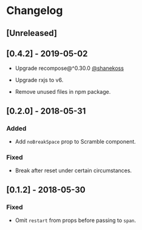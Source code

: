 # Changelog

## [Unreleased]

## [0.4.2] - 2019-05-02

- Upgrade recompose@^0.30.0 [@shanekoss](https://github.com/shanekoss)

- Upgrade rxjs to v6.

- Remove unused files in npm package.

## [0.2.0] - 2018-05-31

### Added

- Add `noBreakSpace` prop to Scramble component.

### Fixed

- Break after reset under certain circumstances.

## [0.1.2] - 2018-05-30

### Fixed

- Omit `restart` from props before passing to `span`.
